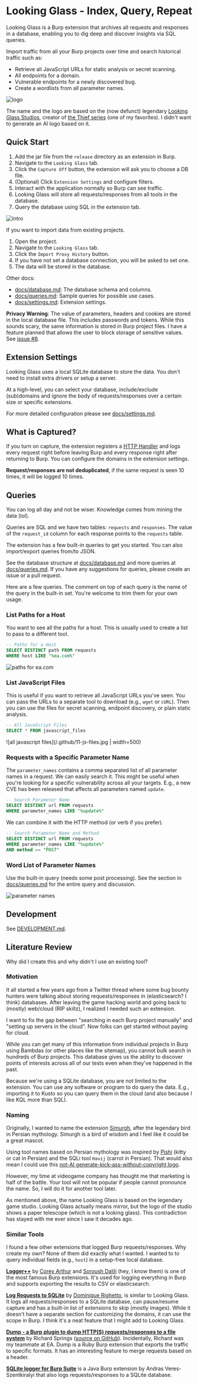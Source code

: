 # Looking Glass - Index, Query, Repeat
Looking Glass is a Burp extension that archives all requests and responses in a
database, enabling you to dig deep and discover insights via SQL queries.

Import traffic from all your Burp projects over time and search historical
traffic such as:

* Retrieve all JavaScript URLs for static analysis or secret scanning.
* All endpoints for a domain.
* Vulnerable endpoints for a newly discovered bug.
* Create a wordlists from all parameter names.

![logo](/.github/00-logo.png)

The name and the logo are based on the (now defunct) legendary
[Looking Glass Studios][looking-wiki], creator of [the Thief series][thief]
(one of my favorites). I didn't want to generate an AI logo based on it.

[looking-wiki]:https://en.wikipedia.org/wiki/Looking_Glass_Studios
[thief]: https://en.wikipedia.org/wiki/Thief_(series)

## Quick Start

1. Add the jar file from the `release` directory as an extension in Burp.
2. Navigate to the `Looking Glass` tab.
3. Click the `Capture Off` button, the extension will ask you to choose a DB file.
4. (Optional) Click `Extension Settings` and configure filters.
5. Interact with the application normally so Burp can see traffic.
6. Looking Glass will store all requests/responses from all tools in the database.
7. Query the database using SQL in the extension tab.

![intro](/.github/06-intro1.gif)

If you want to import data from existing projects.

1. Open the project.
2. Navigate to the `Looking Glass` tab.
3. Click the `Import Proxy History` button.
4. If you have not set a database connection, you will be asked to set one.
5. The data will be stored in the database.

Other docs:

* [docs/database.md][db]: The database schema and columns.
* [docs/queries.md][queries]: Sample queries for possible use cases.
* [docs/settings.md][settings]: Extension settings.

[db]: /docs/database.md
[queries]: /docs/queries.md
[settings]: /docs/settings.md

**Privacy Warning**: The value of parameters, headers and cookies are stored in
the local database file. This includes passwords and tokens. While this sounds
scary, the same information is stored in Burp project files. I have a feature
planned that allows the user to block storage of sensitive values. See [issue
#8][i8].

[i8]: https://github.com/parsiya/looking-glass/issues/8

## Extension Settings
Looking Glass uses a local SQLite database to store the data. You don't need to
install extra drivers or setup a server.

At a high-level, you can select your database, include/exclude (sub)domains and
ignore the body of requests/responses over a certain size or specific
extensions.

For more detailed configuration please see [docs/settings.md][settings].

## What is Captured?
If you turn on capture, the extension registers a [HTTP Handler][httphandler]
and logs every request right before leaving Burp and every response right after 
returning to Burp. You can configure the domains in the extension settings.

**Request/responses are not deduplicated**, if the same request is seen 10
times, it will be logged 10 times.

[httphandler]: https://portswigger.github.io/burp-extensions-montoya-api/javadoc/burp/api/montoya/http/handler/HttpHandler.html

## Queries
You can log all day and not be wiser. Knowledge comes from mining the data (lol).

Queries are SQL and we have two tables: `requests` and `responses`. The value of
the `request_id` column for each response points to the `requests` table.

The extension has a few built-in queries to get you started. You can also
import/export queries from/to JSON.

See the database structure at [docs/database.md][db] and more queries at
[docs/queries.md][queries]. If you have any suggestions for queries, please
create an issue or a pull request.

Here are a few queries. The comment on top of each query is the name of the
query in the built-in set. You're welcome to trim them for your own usage.

### List Paths for a Host
You want to see all the paths for a host. This is usually used to create a list
to pass to a different tool.

```sql
-- Paths for a Host
SELECT DISTINCT path FROM requests
WHERE host LIKE "%ea.com%"
```

![paths for ea.com](/.github/07-paths.jpg)

### List JavaScript Files
This is useful if you want to retrieve all JavaScript URLs you've seen. You can
pass the URLs to a separate tool to download (e.g., `wget` or `cURL`). Then you
can use the files for secret scanning, endpoint discovery, or plain static
analysis.

```sql
-- All JavaScript Files
SELECT * FROM javascript_files
```

![all javascript files](/.github/11-js-files.jpg | width=500)

### Requests with a Specific Parameter Name
The `parameter_names` contains a comma separated list of all parameter names in
a request. We can easily search it. This might be useful when you're looking for
a specific vulnerability across all your targets. E.g., a new CVE has been
released that affects all parameters named `update`.

```sql
-- Search Parameter Name
SELECT DISTINCT url FROM requests
WHERE parameter_names LIKE "%update%"
```

We can combine it with the HTTP method (or verb if you prefer).

```sql
-- Search Parameter Name and Method
SELECT DISTINCT url FROM requests
WHERE parameter_names LIKE "%update%"
AND method == "POST"
```

### Word List of Parameter Names
Use the built-in query (needs some post processing). See the section in
[docs/queries.md][queries] for the entire query and discussion.

![parameter names](/.github/13-params2.png)

## Development
See [DEVELOPMENT.md](DEVELOPMENT.md).

## Literature Review
Why did I create this and why didn't I use an existing tool?

### Motivation
It all started a few years ago from a Twitter thread where some bug bounty
hunters were talking about storing requests/responses in (elasticsearch? I
think) databases. After leaving the game hacking world and going back to
(mostly) web/cloud (RIP skillz), I realized I needed such an extension.

I want to fix the gap between "searching in each Burp project manually" and
"setting up servers in the cloud". Now folks can get started without paying for
cloud.

While you can get many of this information from individual projects in Burp
using Bambdas (or other places like the sitemap), you cannot bulk search in
hundreds of Burp projects. This database gives us the ability to discover points
of interests across all of our tests even when they've happened in the past.

Because we're using a SQLite database, you are not limited to the extension. You
can use any software or program to do query the data. E.g., importing it to
Kusto so you can query them in the cloud (and also because I like KQL more than
SQL).

### Naming
Originally, I wanted to name the extension [Simurgh][sim-wiki], after the
legendary bird in Persian mythology. Simurgh is a bird of wisdom and I feel like
it could be a great mascot.

Using tool names based on Persian mythology was inspired by [Pishi][pishi]
(kitty or cat in Persian) and the SQLi tool `Havij` (carrot in Persian). That
would also mean I could use this [not-AI generate-kick-ass-without-copyright
logo][sim-logo].

However, my time at videogame company has thought me that marketing is half of
the battle. Your tool will not be popular if people cannot pronounce the name.
So, I will do it for another tool later.

As mentioned above, the name Looking Glass is based on the legendary game
studio. Looking Glass actually means mirror, but the logo of the studio shows a
paper telescope (which is not a looking glass). This contradiction has stayed
with me ever since I saw it decades ago.

[sim-wiki]: https://en.wikipedia.org/wiki/Simurgh
[sim-logo]: https://en.wikipedia.org/wiki/Simurgh#/media/File:Senmurv.svg
[pishi]: https://r00tkitsmm.github.io/fuzzing/2024/11/08/Pishi.html

### Similar Tools
I found a few other extensions that logged Burp requests/responses. Why create
my own? None of them did exactly what I wanted. I wanted to to query individual
fields (e.g., `host`) in a setup-free local database.

**[Logger++][logger-plus]** by [Corey Arthur][corey] and [Soroush Dalili][irsdl]
(hey, I know them) is one of the most famous Burp extensions.
It's used for logging everything in Burp and supports exporting the results to
CSV or elasticsearch.

[logger-plus]: https://github.com/nccgroup/LoggerPlusPlus
[corey]: https://x.com/coreyd97/
[irsdl]: https://x.com/irsdl/

**[Log Requests to SQLite][log-req]** by [Dominique Righetto][righetto], is
similar to Looking Glass. It logs all requests/responses to a SQLite database,
can pause/resume capture and has a built-in list of extensions to skip (mostly
images). While it doesn't have a separate section for customizing the domains,
it can use the scope in Burp. I think it's a neat feature that I might add to
Looking Glass.

[log-req]: https://github.com/righettod/log-requests-to-sqlite
[righetto]: https://www.righettod.eu/

**[Dump - a Burp plugin to dump HTTP(S) requests/responses to a file system][dump]**
by Richard Springs ([source on GitHub][dump-gh]). Incidentally, Richard was my
teammate at EA. Dump is a Ruby Burp extension that exports the traffic to
specific formats. It has an interesting feature to merge requests based on a
header.

[dump]: https://blog.stratumsecurity.com/2017/08/01/dump-a-burp-plugin-to-dump-http-s-requests-responses-to-a-file-system/
[dump-gh]: https://github.com/crashgrindrips/burp-dump

**[SQLite logger for Burp Suite][sql-logger]** is a Java Burp extension by Andras
Veres-Szentkiralyi that also logs requests/responses to a SQLite database.

[sql-logger]: https://github.com/silentsignal/burp-sqlite-logger
